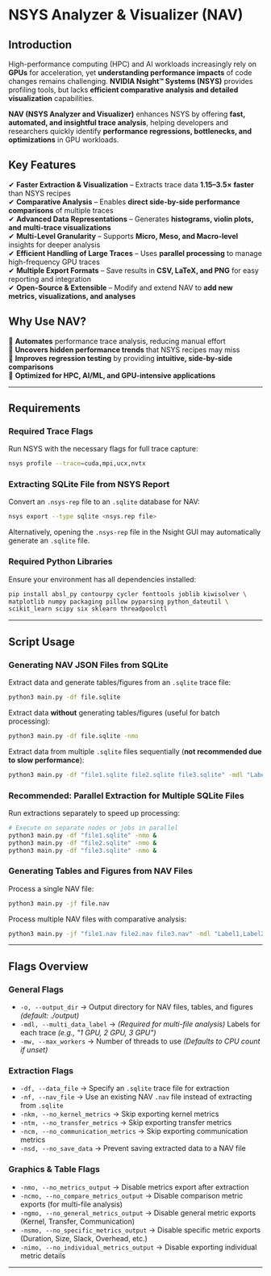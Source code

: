 # NSYS Analyzer & Visualizer (NAV)

## Introduction  
High-performance computing (HPC) and AI workloads increasingly rely on **GPUs** for acceleration, yet **understanding performance impacts** of code changes remains challenging. **NVIDIA Nsight™ Systems (NSYS)** provides profiling tools, but lacks **efficient comparative analysis and detailed visualization** capabilities.  

**NAV (NSYS Analyzer and Visualizer)** enhances NSYS by offering **fast, automated, and insightful trace analysis**, helping developers and researchers quickly identify **performance regressions, bottlenecks, and optimizations** in GPU workloads.  

## Key Features  
✔ **Faster Extraction & Visualization** – Extracts trace data **1.15–3.5× faster** than NSYS recipes  
✔ **Comparative Analysis** – Enables **direct side-by-side performance comparisons** of multiple traces  
✔ **Advanced Data Representations** – Generates **histograms, violin plots, and multi-trace visualizations**  
✔ **Multi-Level Granularity** – Supports **Micro, Meso, and Macro-level** insights for deeper analysis  
✔ **Efficient Handling of Large Traces** – Uses **parallel processing** to manage high-frequency GPU traces  
✔ **Multiple Export Formats** – Save results in **CSV, LaTeX, and PNG** for easy reporting and integration  
✔ **Open-Source & Extensible** – Modify and extend NAV to **add new metrics, visualizations, and analyses**  

## Why Use NAV?  
🔹 **Automates** performance trace analysis, reducing manual effort  
🔹 **Uncovers hidden performance trends** that NSYS recipes may miss  
🔹 **Improves regression testing** by providing **intuitive, side-by-side comparisons**  
🔹 **Optimized for HPC, AI/ML, and GPU-intensive applications**  

---

## Requirements  

### Required Trace Flags  
Run NSYS with the necessary flags for full trace capture:  
```bash
nsys profile --trace=cuda,mpi,ucx,nvtx 
```

### Extracting SQLite File from NSYS Report  
Convert an `.nsys-rep` file to an `.sqlite` database for NAV:  
```bash
nsys export --type sqlite <nsys.rep file>
```
Alternatively, opening the `.nsys-rep` file in the Nsight GUI may automatically generate an `.sqlite` file.  

### Required Python Libraries  
Ensure your environment has all dependencies installed:  
```bash
pip install absl_py contourpy cycler fonttools joblib kiwisolver \
matplotlib numpy packaging pillow pyparsing python_dateutil \
scikit_learn scipy six sklearn threadpoolctl
```

---

## Script Usage  

### Generating NAV JSON Files from SQLite  
Extract data and generate tables/figures from an `.sqlite` trace file:  
```bash
python3 main.py -df file.sqlite
```
Extract data **without** generating tables/figures (useful for batch processing):  
```bash
python3 main.py -df file.sqlite -nmo
```
Extract data from multiple `.sqlite` files sequentially (**not recommended due to slow performance**):  
```bash
python3 main.py -df "file1.sqlite file2.sqlite file3.sqlite" -mdl "Label1,Label2,Label3"
```

### Recommended: Parallel Extraction for Multiple SQLite Files  
Run extractions separately to speed up processing:  
```bash
# Execute on separate nodes or jobs in parallel
python3 main.py -df "file1.sqlite" -nmo &
python3 main.py -df "file2.sqlite" -nmo &
python3 main.py -df "file3.sqlite" -nmo &
```

### Generating Tables and Figures from NAV Files  
Process a single NAV file:  
```bash
python3 main.py -jf file.nav
```
Process multiple NAV files with comparative analysis:  
```bash
python3 main.py -jf "file1.nav file2.nav file3.nav" -mdl "Label1,Label2,Label3"
```

---

## Flags Overview  

### General Flags  
- `-o, --output_dir` → Output directory for NAV files, tables, and figures *(default: ./output)*  
- `-mdl, --multi_data_label` → *(Required for multi-file analysis)* Labels for each trace *(e.g., "1 GPU, 2 GPU, 3 GPU")*  
- `-mw, --max_workers` → Number of threads to use *(Defaults to CPU count if unset)*  

### Extraction Flags  
- `-df, --data_file` → Specify an `.sqlite` trace file for extraction  
- `-nf, --nav_file` → Use an existing NAV `.nav` file instead of extracting from `.sqlite`  
- `-nkm, --no_kernel_metrics` → Skip exporting kernel metrics  
- `-ntm, --no_transfer_metrics` → Skip exporting transfer metrics  
- `-ncm, --no_communication_metrics` → Skip exporting communication metrics  
- `-nsd, --no_save_data` → Prevent saving extracted data to a NAV file  

### Graphics & Table Flags  
- `-nmo, --no_metrics_output` → Disable metrics export after extraction  
- `-ncmo, --no_compare_metrics_output` → Disable comparison metric exports (for multi-file analysis)  
- `-ngmo, --no_general_metrics_output` → Disable general metric exports (Kernel, Transfer, Communication)  
- `-nsmo, --no_specific_metrics_output` → Disable specific metric exports (Duration, Size, Slack, Overhead, etc.)  
- `-nimo, --no_individual_metrics_output` → Disable exporting individual metric details  

---
